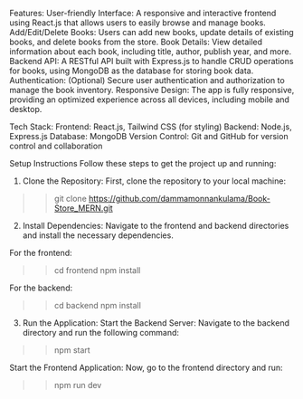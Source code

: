 Features:
User-friendly Interface: A responsive and interactive frontend using React.js that allows users to easily browse and manage books.
Add/Edit/Delete Books: Users can add new books, update details of existing books, and delete books from the store.
Book Details: View detailed information about each book, including title, author, publish year, and more.
Backend API: A RESTful API built with Express.js to handle CRUD operations for books, using MongoDB as the database for storing book data.
Authentication: (Optional) Secure user authentication and authorization to manage the book inventory.
Responsive Design: The app is fully responsive, providing an optimized experience across all devices, including mobile and desktop.

Tech Stack:
Frontend: React.js, Tailwind CSS (for styling)
Backend: Node.js, Express.js
Database: MongoDB
Version Control: Git and GitHub for version control and collaboration

Setup Instructions
Follow these steps to get the project up and running:

1. Clone the Repository:
First, clone the repository to your local machine:
>>git clone https://github.com/dammamonnankulama/Book-Store_MERN.git


2. Install Dependencies:
Navigate to the frontend and backend directories and install the necessary dependencies.

For the frontend:
>>cd frontend
>>npm install

For the backend:
>>cd backend
>>npm install

3. Run the Application:
Start the Backend Server:
Navigate to the backend directory and run the following command:
>>npm start

Start the Frontend Application:
Now, go to the frontend directory and run:
>>npm run dev




